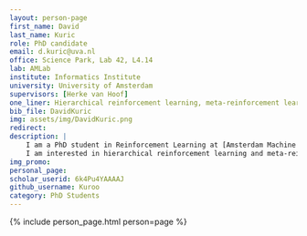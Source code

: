 ```yaml
---
layout: person-page
first_name: David
last_name: Kuric
role: PhD candidate
email: d.kuric@uva.nl
office: Science Park, Lab 42, L4.14
lab: AMLab
institute: Informatics Institute
university: University of Amsterdam
supervisors: [Herke van Hoof]
one_liner: Hierarchical reinforcement learning, meta-reinforcement learning
bib_file: DavidKuric
img: assets/img/DavidKuric.png
redirect: 
description: |
    I am a PhD student in Reinforcement Learning at [Amsterdam Machine Learning Lab](/) (AMLab), supervised by [Dr. Herke van Hoof](https://staff.fnwi.uva.nl/h.c.vanhoof/homepage/).
    I am interested in hierarchical reinforcement learning and meta-reinforcement learning.
img_promo: 
personal_page:
scholar_userid: 6k4Pu4YAAAAJ
github_username: Kuroo
category: PhD Students 
---
```


{% include person_page.html person=page %}
